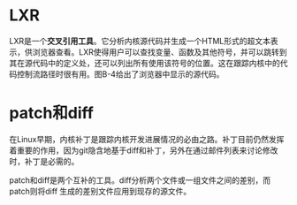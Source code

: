 
# LXR

LXR是一个**交叉引用工具**。它分析内核源代码并生成一个HTML形式的超文本表示，供浏览器查看。LXR使得用户可以查找变量、函数及其他符号，并可以跳转到其在源代码中的定义处，还可以列出所有使用该符号的位置。这在跟踪内核中的代码控制流路径时很有用。图B-4给出了浏览器中显示的源代码。

# patch和diff

在Linux早期，内核补丁是跟踪内核开发进展情况的必由之路。补丁目前仍然发挥着重要的作用，因为git隐含地基于diff和补丁，另外在通过邮件列表来讨论修改时，补丁是必需的。

patch和diff是两个互补的工具。diff分析两个文件或一组文件之间的差别，而patch则将diff 生成的差别文件应用到现存的源文件。